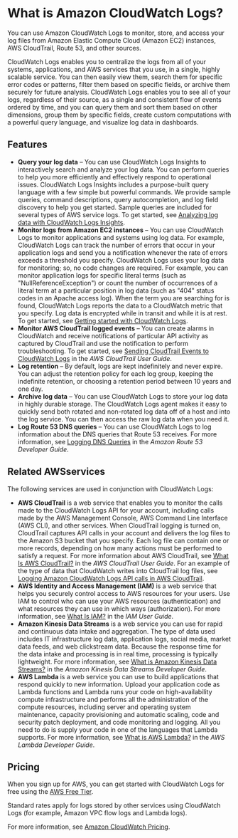# What is Amazon CloudWatch Logs?<a name="WhatIsCloudWatchLogs"></a>

You can use Amazon CloudWatch Logs to monitor, store, and access your log files from Amazon Elastic Compute Cloud \(Amazon EC2\) instances, AWS CloudTrail, Route 53, and other sources\.

CloudWatch Logs enables you to centralize the logs from all of your systems, applications, and AWS services that you use, in a single, highly scalable service\. You can then easily view them, search them for specific error codes or patterns, filter them based on specific fields, or archive them securely for future analysis\. CloudWatch Logs enables you to see all of your logs, regardless of their source, as a single and consistent flow of events ordered by time, and you can query them and sort them based on other dimensions, group them by specific fields, create custom computations with a powerful query language, and visualize log data in dashboards\.

## Features<a name="cloudwatch-logs-features"></a>
+ **Query your log data** – You can use CloudWatch Logs Insights to interactively search and analyze your log data\. You can perform queries to help you more efficiently and effectively respond to operational issues\. CloudWatch Logs Insights includes a purpose\-built query language with a few simple but powerful commands\. We provide sample queries, command descriptions, query autocompletion, and log field discovery to help you get started\. Sample queries are included for several types of AWS service logs\. To get started, see [Analyzing log data with CloudWatch Logs Insights](AnalyzingLogData.md)\.
+ **Monitor logs from Amazon EC2 instances** – You can use CloudWatch Logs to monitor applications and systems using log data\. For example, CloudWatch Logs can track the number of errors that occur in your application logs and send you a notification whenever the rate of errors exceeds a threshold you specify\. CloudWatch Logs uses your log data for monitoring; so, no code changes are required\. For example, you can monitor application logs for specific literal terms \(such as "NullReferenceException"\) or count the number of occurrences of a literal term at a particular position in log data \(such as "404" status codes in an Apache access log\)\. When the term you are searching for is found, CloudWatch Logs reports the data to a CloudWatch metric that you specify\. Log data is encrypted while in transit and while it is at rest\. To get started, see [Getting started with CloudWatch Logs](CWL_GettingStarted.md)\.
+ **Monitor AWS CloudTrail logged events** – You can create alarms in CloudWatch and receive notifications of particular API activity as captured by CloudTrail and use the notification to perform troubleshooting\. To get started, see [Sending CloudTrail Events to CloudWatch Logs](https://docs.aws.amazon.com/awscloudtrail/latest/userguide/cw_send_ct_events.html) in the *AWS CloudTrail User Guide*\.
+ **Log retention** – By default, logs are kept indefinitely and never expire\. You can adjust the retention policy for each log group, keeping the indefinite retention, or choosing a retention period between 10 years and one day\.
+ **Archive log data** – You can use CloudWatch Logs to store your log data in highly durable storage\. The CloudWatch Logs agent makes it easy to quickly send both rotated and non\-rotated log data off of a host and into the log service\. You can then access the raw log data when you need it\.
+ **Log Route 53 DNS queries** – You can use CloudWatch Logs to log information about the DNS queries that Route 53 receives\. For more information, see [Logging DNS Queries](https://docs.aws.amazon.com/Route53/latest/DeveloperGuide/query-logs.html) in the *Amazon Route 53 Developer Guide*\.

## Related AWSservices<a name="related_services_cwl"></a>

The following services are used in conjunction with CloudWatch Logs:
+ **AWS CloudTrail** is a web service that enables you to monitor the calls made to the CloudWatch Logs API for your account, including calls made by the AWS Management Console, AWS Command Line Interface \(AWS CLI\), and other services\. When CloudTrail logging is turned on, CloudTrail captures API calls in your account and delivers the log files to the Amazon S3 bucket that you specify\. Each log file can contain one or more records, depending on how many actions must be performed to satisfy a request\. For more information about AWS CloudTrail, see [What Is AWS CloudTrail?](https://docs.aws.amazon.com/awscloudtrail/latest/userguide/whatisawscloudtrail.html) in the *AWS CloudTrail User Guide*\. For an example of the type of data that CloudWatch writes into CloudTrail log files, see [Logging Amazon CloudWatch Logs API calls in AWS CloudTrail](logging_cw_api_calls_cwl.md)\.
+ **AWS Identity and Access Management \(IAM\)** is a web service that helps you securely control access to AWS resources for your users\. Use IAM to control who can use your AWS resources \(authentication\) and what resources they can use in which ways \(authorization\)\. For more information, see [What Is IAM?](https://docs.aws.amazon.com/IAM/latest/UserGuide/introduction.html) in the *IAM User Guide*\.
+ **Amazon Kinesis Data Streams** is a web service you can use for rapid and continuous data intake and aggregation\. The type of data used includes IT infrastructure log data, application logs, social media, market data feeds, and web clickstream data\. Because the response time for the data intake and processing is in real time, processing is typically lightweight\. For more information, see [What is Amazon Kinesis Data Streams?](https://docs.aws.amazon.com/kinesis/latest/dev/introduction.html) in the *Amazon Kinesis Data Streams Developer Guide*\.
+ **AWS Lambda** is a web service you can use to build applications that respond quickly to new information\. Upload your application code as Lambda functions and Lambda runs your code on high\-availability compute infrastructure and performs all the administration of the compute resources, including server and operating system maintenance, capacity provisioning and automatic scaling, code and security patch deployment, and code monitoring and logging\. All you need to do is supply your code in one of the languages that Lambda supports\. For more information, see [What is AWS Lambda?](https://docs.aws.amazon.com/lambda/latest/dg/welcome.html) in the *AWS Lambda Developer Guide*\.

## Pricing<a name="cloudwatch-logs-pricing"></a>

When you sign up for AWS, you can get started with CloudWatch Logs for free using the [AWS Free Tier](http://aws.amazon.com/free/)\.

Standard rates apply for logs stored by other services using CloudWatch Logs \(for example, Amazon VPC flow logs and Lambda logs\)\.

For more information, see [Amazon CloudWatch Pricing](https://aws.amazon.com/cloudwatch/pricing/)\.
